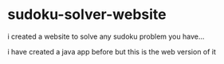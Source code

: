 # sudoku-solver-website

i created a website to solve any sudoku problem you have...

i have created a java app before but this is the web version of it
